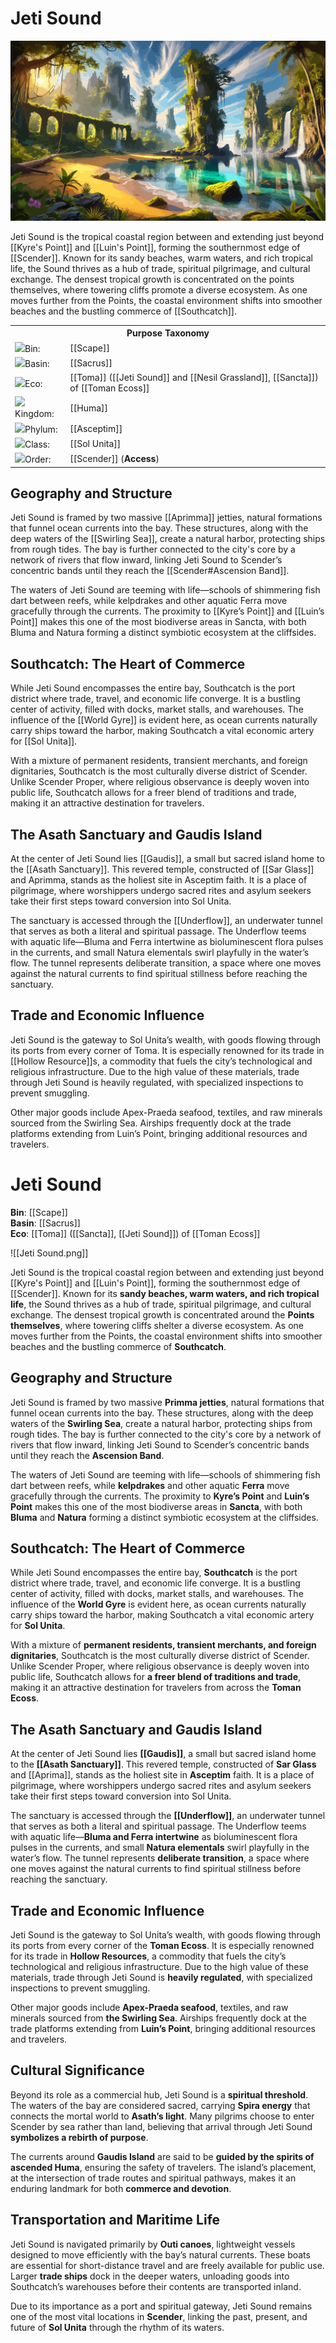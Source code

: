 <!-- wiki-header-section:start -->
# Jeti Sound

<img src="wiki_images/Jeti Sound.png"><i></i></img>

Jeti Sound is the tropical coastal region between and extending just beyond [[Kyre's Point]] and [[Luin's Point]], forming the southernmost edge of [[Scender]]. Known for its sandy beaches, warm waters, and rich tropical life, the Sound thrives as a hub of trade, spiritual pilgrimage, and cultural exchange. The densest tropical growth is concentrated on the points themselves, where towering cliffs promote a diverse ecosystem. As one moves further from the Points, the coastal environment shifts into smoother beaches and the bustling commerce of [[Southcatch]].

<!-- wiki-header-section:end -->

<!-- taxonomy-table-section:start -->
<div class="taxonomy-table">
  <table>
    <tr>
      <th colspan="3">Purpose Taxonomy</th>
    </tr>
    <tr>
      <td class="taxon-label"><img src="svg/bin.svg" class="taxon-icon">Bin:</td>
      <td class="taxon-content" colspan="2">[[Scape]]</td>
    </tr>
    <tr>
      <td class="taxon-label"><img src="svg/basin.svg" class="taxon-icon">Basin:</td>
      <td class="taxon-content" colspan="2">[[Sacrus]]</td>
    </tr>
    <tr>
      <td class="taxon-label"><img src="svg/eco.svg" class="taxon-icon">Eco:</td>
      <td class="taxon-content" colspan="2">[[Toma]] ([[Jeti Sound]] and [[Nesil Grassland]], [[Sancta]]) of [[Toman Ecoss]]</td>
    </tr>
    <tr>
      <td class="taxon-label"><img src="svg/kingdom.svg" class="taxon-icon">Kingdom:</td>
      <td class="taxon-content" colspan="2">[[Huma]]</td>
    </tr>
    <tr>
      <td class="taxon-label"><img src="svg/phylum.svg" class="taxon-icon">Phylum:</td>
      <td class="taxon-content" colspan="2">[[Asceptim]]</td>
    </tr>
    <tr>
      <td class="taxon-label"><img src="svg/class.svg" class="taxon-icon">Class:</td>
      <td class="taxon-content" colspan="2">[[Sol Unita]]</td>
    </tr>
    <tr>
      <td class="taxon-label"><img src="svg/order.svg" class="taxon-icon">Order:</td>
      <td class="taxon-content" colspan="2">[[Scender]] (<strong>Access</strong>)</td>
    </tr>
  </table>
</div>
<!-- taxonomy-table-section:end -->

## Geography and Structure

Jeti Sound is framed by two massive [[Aprimma]] jetties, natural formations that funnel ocean currents into the bay. These structures, along with the deep waters of the [[Swirling Sea]], create a natural harbor, protecting ships from rough tides. The bay is further connected to the city's core by a network of rivers that flow inward, linking Jeti Sound to Scender’s concentric bands until they reach the [[Scender#Ascension Band]].

The waters of Jeti Sound are teeming with life—schools of shimmering fish dart between reefs, while kelpdrakes and other aquatic Ferra move gracefully through the currents. The proximity to [[Kyre’s Point]] and [[Luin’s Point]] makes this one of the most biodiverse areas in Sancta, with both Bluma and Natura forming a distinct symbiotic ecosystem at the cliffsides.

## Southcatch: The Heart of Commerce

While Jeti Sound encompasses the entire bay, Southcatch is the port district where trade, travel, and economic life converge. It is a bustling center of activity, filled with docks, market stalls, and warehouses. The influence of the [[World Gyre]] is evident here, as ocean currents naturally carry ships toward the harbor, making Southcatch a vital economic artery for [[Sol Unita]].

With a mixture of permanent residents, transient merchants, and foreign dignitaries, Southcatch is the most culturally diverse district of Scender. Unlike Scender Proper, where religious observance is deeply woven into public life, Southcatch allows for a freer blend of traditions and trade, making it an attractive destination for travelers.

## The Asath Sanctuary and Gaudis Island

At the center of Jeti Sound lies [[Gaudis]], a small but sacred island home to the [[Asath Sanctuary]]. This revered temple, constructed of [[Sar Glass]] and Aprimma, stands as the holiest site in Asceptim faith. It is a place of pilgrimage, where worshippers undergo sacred rites and asylum seekers take their first steps toward conversion into Sol Unita.

The sanctuary is accessed through the [[Underflow]], an underwater tunnel that serves as both a literal and spiritual passage. The Underflow teems with aquatic life—Bluma and Ferra intertwine as bioluminescent flora pulses in the currents, and small Natura elementals swirl playfully in the water’s flow. The tunnel represents deliberate transition, a space where one moves against the natural currents to find spiritual stillness before reaching the sanctuary.

## Trade and Economic Influence

Jeti Sound is the gateway to Sol Unita’s wealth, with goods flowing through its ports from every corner of Toma. It is especially renowned for its trade in [[Hollow Resource]]s, a commodity that fuels the city’s technological and religious infrastructure. Due to the high value of these materials, trade through Jeti Sound is heavily regulated, with specialized inspections to prevent smuggling.

Other major goods include Apex-Praeda seafood, textiles, and raw minerals sourced from the Swirling Sea. Airships frequently dock at the trade platforms extending from Luin’s Point, bringing additional resources and travelers.

<!-- not-for-live-publishing:start -->
<!-- obsidian-pull:start -->
# Jeti Sound

**Bin**: [[Scape]]  
**Basin**: [[Sacrus]]  
**Eco**: [[Toma]] ([[Sancta]], [[Jeti Sound]]) of [[Toman Ecoss]]

![[Jeti Sound.png]]

Jeti Sound is the tropical coastal region between and extending just beyond [[Kyre's Point]] and [[Luin's Point]], forming the southernmost edge of [[Scender]]. Known for its **sandy beaches, warm waters, and rich tropical life**, the Sound thrives as a hub of trade, spiritual pilgrimage, and cultural exchange. The densest tropical growth is concentrated around the **Points themselves**, where towering cliffs shelter a diverse ecosystem. As one moves further from the Points, the coastal environment shifts into smoother beaches and the bustling commerce of **Southcatch**.

## Geography and Structure

Jeti Sound is framed by two massive **Primma jetties**, natural formations that funnel ocean currents into the bay. These structures, along with the deep waters of the **Swirling Sea**, create a natural harbor, protecting ships from rough tides. The bay is further connected to the city's core by a network of rivers that flow inward, linking Jeti Sound to Scender’s concentric bands until they reach the **Ascension Band**.

The waters of Jeti Sound are teeming with life—schools of shimmering fish dart between reefs, while **kelpdrakes** and other aquatic **Ferra** move gracefully through the currents. The proximity to **Kyre’s Point** and **Luin’s Point** makes this one of the most biodiverse areas in **Sancta**, with both **Bluma** and **Natura** forming a distinct symbiotic ecosystem at the cliffsides.

## Southcatch: The Heart of Commerce

While Jeti Sound encompasses the entire bay, **Southcatch** is the port district where trade, travel, and economic life converge. It is a bustling center of activity, filled with docks, market stalls, and warehouses. The influence of the **World Gyre** is evident here, as ocean currents naturally carry ships toward the harbor, making Southcatch a vital economic artery for **Sol Unita**.

With a mixture of **permanent residents, transient merchants, and foreign dignitaries**, Southcatch is the most culturally diverse district of Scender. Unlike Scender Proper, where religious observance is deeply woven into public life, Southcatch allows for **a freer blend of traditions and trade**, making it an attractive destination for travelers from across the **Toman Ecoss**.

## The Asath Sanctuary and Gaudis Island

At the center of Jeti Sound lies **[[Gaudis]]**, a small but sacred island home to the **[[Asath Sanctuary]]**. This revered temple, constructed of **Sar Glass** and [[Aprima]], stands as the holiest site in **Asceptim** faith. It is a place of pilgrimage, where worshippers undergo sacred rites and asylum seekers take their first steps toward conversion into Sol Unita.

The sanctuary is accessed through the **[[Underflow]]**, an underwater tunnel that serves as both a literal and spiritual passage. The Underflow teems with aquatic life—**Bluma and Ferra intertwine** as bioluminescent flora pulses in the currents, and small **Natura elementals** swirl playfully in the water’s flow. The tunnel represents **deliberate transition**, a space where one moves against the natural currents to find spiritual stillness before reaching the sanctuary.

## Trade and Economic Influence

Jeti Sound is the gateway to Sol Unita’s wealth, with goods flowing through its ports from every corner of the **Toman Ecoss**. It is especially renowned for its trade in **Hollow Resources**, a commodity that fuels the city’s technological and religious infrastructure. Due to the high value of these materials, trade through Jeti Sound is **heavily regulated**, with specialized inspections to prevent smuggling.

Other major goods include **Apex-Praeda seafood**, textiles, and raw minerals sourced from **the Swirling Sea**. Airships frequently dock at the trade platforms extending from **Luin’s Point**, bringing additional resources and travelers.

## Cultural Significance

Beyond its role as a commercial hub, Jeti Sound is a **spiritual threshold**. The waters of the bay are considered sacred, carrying **Spira energy** that connects the mortal world to **Asath’s light**. Many pilgrims choose to enter Scender by sea rather than land, believing that arrival through Jeti Sound **symbolizes a rebirth of purpose**.

The currents around **Gaudis Island** are said to be **guided by the spirits of ascended Huma**, ensuring the safety of travelers. The island’s placement, at the intersection of trade routes and spiritual pathways, makes it an enduring landmark for both **commerce and devotion**.

## Transportation and Maritime Life

Jeti Sound is navigated primarily by **Outi canoes**, lightweight vessels designed to move efficiently with the bay’s natural currents. These boats are essential for short-distance travel and are freely available for public use. Larger **trade ships** dock in the deeper waters, unloading goods into Southcatch’s warehouses before their contents are transported inland.

Due to its importance as a port and spiritual gateway, Jeti Sound remains one of the most vital locations in **Scender**, linking the past, present, and future of **Sol Unita** through the rhythm of its waters.
<!-- obsidian-pull:end -->
<!-- not-for-live-publishing:end -->